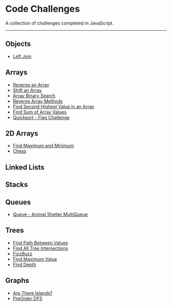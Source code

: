 # Code Challenges
A collection of challenges completed in JavaScript.

<hr>

## Objects

* [Left Join](./challenges/left-join/README.md)

## Arrays

* [Reverse an Array](./challenges/array-reverse/README.md)
* [Shift an Array](./challenges/array-shift/README.md)
* [Array Binary Search](./challenges/array-binary-search/README.md)
* [Reverse Array Methods](./challenges/array-challenges/README.md)
* [Find Second Highest Value in an Array](./challenges/find-second-highest/README.md)
* [Find Sum of Array Values](./challenges/find-sum-value/README.md)
* [Quicksort - Flag Challenge](./challenges/flag-challenge/README.md)

## 2D Arrays

* [Find Maximum and Minimum](./challenges/2d-array-challenge/README.md)
* [Chess](./challenges/chess/README.md)

## Linked Lists

<!-- * [Merge Two Linked Lists](./challenge/llMerge/README.md) -->

## Stacks

<!-- * [Queue with Stacks](./challenges/queue-with-stacks/README.md) -->

## Queues

* [Queue - Animal Shelter MultiQueue](./challenges/animal-shelter/README.md)

## Trees

* [Find Path Between Values](./challenges/find-path/README.md)
* [Find All Tree Intersections](./challenges/tree-intersections/README.md)
* [FizzBuzz](./challenges/fizzbuzz/README.md)
* [Find Maximum Value](./challenges/find-max/README.md)
* [Find Depth](./challenges/find-depth/README.md)

## Graphs

* [Are There Islands?](./challenges/are-there-islands/README.md)
* [PreOrder DFS](./challenges/preorder-dfs/README.md)
